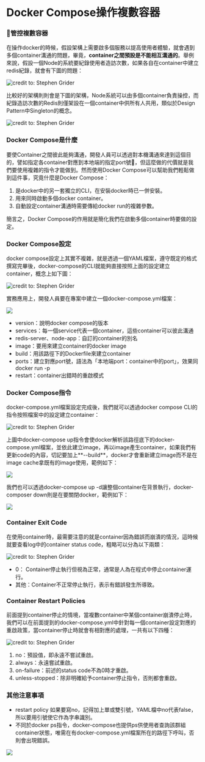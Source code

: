 # Docker Compose操作複數容器

### 管控複數容器

在操作docker的時候，假設架構上需要啟多個服務以提高使用者體驗，就會遇到多個container溝通的問題，畢竟，**container之間預設是不能相互溝通的**。舉例來說，假設一個Node的系統要紀錄使用者造訪次數，如果各自在container中建立redis紀錄，就會有下圖的問題：

![credit to: Stephen Grider](../.gitbook/assets/jie-tu-20200831-xia-wu-2.42.06.png)

比較好的架構則則會是下圖的架構，Node系統可以由多個container負責操控，而紀錄造訪次數的Redis則僅架設在一個container中供所有人共用，類似於Design Pattern中Singleton的概念。

![credit to: Stephen Grider](../.gitbook/assets/jie-tu-20200831-xia-wu-3.26.35.png)

### Docker Compose是什麼

要使Container之間彼此能夠溝通，開發人員可以透過對本機溝通來達到這個目的，譬如指定各container對應到本地端的指定port號，但這麼做的代價就是我們要使用複雜的指令才能做到。然而使用Docker Compose可以幫助我們輕鬆做到這件事，究竟什麼是Docker Compose：

1. 是docker中的另一套獨立的CLI，在安裝docker時已一併安裝。
2. 用來同時啟動多個docker container。
3. 自動設定container溝通時需要傳給docker run的複雜參數。

簡言之，Docker Compose的作用就是簡化我們在啟動多個container時要做的設定。

### Docker Compose設定

docker compose設定上其實不複雜，就是透過一個YAML檔案，遵守既定的格式撰寫完畢後，docker-compose的CLI就能夠直接按照上面的設定建立container，概念上如下圖：

![credit to: Stephen Grider](../.gitbook/assets/jie-tu-20200831-xia-wu-4.45.58.png)

實務應用上，開發人員要在專案中建立一個docker-compose.yml檔案：

![](../.gitbook/assets/jie-tu-20200831-xia-wu-4.49.13.png)

* version：說明docker compose的版本
* services：每一個service代表一個container，這些container可以彼此溝通
* redis-server、node-app：自訂的container的別名
* image：要用來建立container的docker image
* build：用該路徑下的Dockerfile來建立container
* ports：建立對應port號，語法為「本地端port：container中的port」，效果同docker run -p
* restart：container出錯時的重啟模式

### Docker Compose指令

docker-compose.yml檔案設定完成後，我們就可以透過docker compose CLI的指令按照檔案中的設定建立container：

![credit to: Stephen Grider](../.gitbook/assets/jie-tu-20200831-xia-wu-5.12.41.png)

上圖中docker-compose up指令會使docker解析該路徑底下的docker-compose.yml檔案，並依此建立image，再以image產生container，如果我們有更新code的內容，切記要加上**--build**，docker才會重新建立image而不是在image cache拿既有的image使用，範例如下：

![](../.gitbook/assets/jie-tu-20200831-xia-wu-5.18.09.png)

我們也可以透過docker-compose up -d讓整個container在背景執行，docker-composer down則是在要關閉docker，範例如下：

![](../.gitbook/assets/jie-tu-20200831-xia-wu-5.33.50.png)

### Container Exit Code

在使用container時，最需要注意的就是container因為錯誤而崩潰的情況，這時候就要查看log中的container status code，粗略可以分為以下兩類：

![credit to: Stephen Grider](../.gitbook/assets/jie-tu-20200902-shang-wu-9.54.41.png)

* 0： Container停止執行但視為正常，通常是人為在程式中停止container運行。
* 其他：Container不正常停止執行，表示有錯誤發生所導致。

### Container Restart Policies

前面提到container停止的情境，當複數container中某個container崩潰停止時，我們可以在前面提到的docker-compose.yml中針對每一個container設定對應的重啟政策，當container停止時就會有相對應的處理，一共有以下四種：

![credit to: Stephen Grider](../.gitbook/assets/jie-tu-20200902-shang-wu-9.55.57.png)

1. no：預設值，即永遠不嘗試重啟。
2. always：永遠嘗試重啟。
3. on-failure：前述的status code不為0時才重啟。
4. unless-stopped：除非明確給予container停止指令，否則都會重啟。

### 其他注意事項

* restart policy 如果要寫no，記得加上單或雙引號，YAML檔中no代表false，所以要用引號使它作為字串識別。
* 不同於docker ps指令，docker-compose也提供ps供使用者查詢該群組container狀態，唯需在有docker-compose.yml檔案所在的路徑下呼叫，否則會出現錯誤。

![](../.gitbook/assets/jie-tu-20200902-shang-wu-10.49.41.png)

